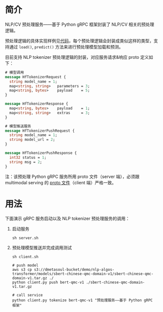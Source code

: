 # 简介

NLP/CV 预处理服务——基于 Python gRPC 框架封装了 NLP/CV 相关的预处理逻辑。

预处理逻辑的具体实现样例见[代码](./hf_preprocessor/hf_tokenizer.py)，每个预处理逻辑会封装成类似这样的类型，支持通过 `load()`, `predict()` 方法来进行预处理模型加载和预测。

目前支持 NLP tokenizer 预处理逻辑的封装，对应服务请求&响应 proto 定义如下：

```proto
# 模型调用
message HfTokenizerRequest {
  string model_name = 1;
  map<string, string>   parameters = 3;
  map<string, bytes>    payload    = 5;
}

message HfTokenizerResponse {
  map<string, bytes>    payload    = 1;
  map<string, string>   extras     = 3;
}

# 模型推送服务
message HfTokenizerPushRequest {
  string model_name = 1;
  string model_url = 2;
}

message HfTokenizerPushResponse {
  int32 status = 1;
  string msg = 2;
}
```

注：该预处理 Python gRPC 服务所用 proto 文件（server 端），必须跟 multimodal serving 的 [proto 文件](../multimodal_serving/src/main/protos/hf_preprocessor.proto)（client 端）严格一致。


# 用法

下面演示 gRPC 服务启动以及 NLP tokenizer 预处理服务的调用：

1. 启动服务

    ```shell
    sh server.sh
    ```

2. 预处理模型推送并完成调用测试

    ```shell
    sh client.sh

    # push model
    aws s3 cp s3://dmetasoul-bucket/demo/nlp-algos-transformer/models/sbert-chinese-qmc-domain-v1/sbert-chinese-qmc-domain-v1.tar.gz ./
    python client.py push bert-qmc-v1 ./sbert-chinese-qmc-domain-v1.tar.gz

    # call service
    python client.py tokenize bert-qmc-v1 "预处理服务——基于 Python gRPC 框架"
    ```
